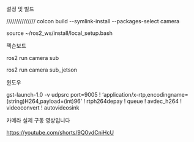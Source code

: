 
설정 및 빌드

///////////////
colcon build --symlink-install --packages-select camera

source ~/ros2_ws/install/local_setup.bash

젝슨보드

ros2 run camera sub

ros2 run camera sub_jetson

윈도우

gst-launch-1.0 -v udpsrc port=9005 ! ‘application/x-rtp,encodingname=(string)H264,payload=(int)96’ ! rtph264depay ! queue ! avdec_h264 ! videoconvert ! autovideosink

카메라 실제 구동 영상입니다

https://youtube.com/shorts/9Q0vdCniHcU
